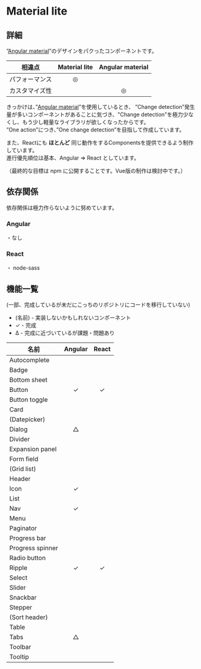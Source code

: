 # Material lite


## 詳細

”[Angular material](https://material.angular.io/)”のデザインをパクったコンポーネントです。
<br>

| 相違点 | Material lite | Angular material |
| :-: | :-: | :-: |
| パフォーマンス | ◎ |   |
| カスタマイズ性 |    | ◎ |

きっかけは、”[Angular material](https://material.angular.io/)”を使用しているとき、
”Change detection”発生量が多いコンポーネントがあることに気づき、"Change detection"を極力少なくし、もう少し軽量なライブラリが欲しくなったからです。<br>
”One action”につき、”One change detection”を目指して作成しています。

また、Reactにも **ほとんど** 同じ動作をするComponentsを提供できるよう制作しています。<br>
進行優先順位は基本、Angular => React としています。 

（最終的な目標は npm に公開することです。Vue版の制作は検討中です。）



## 依存関係

依存関係は極力作らないように努めています。

### Angular
・なし

### React
・ node-sass


## 機能一覧

(一部、完成しているが未だにこっちのリポジトリにコードを移行していない)

- (名前) - 実装しないかもしれないコンポーネント
- ✓ - 完成
- Δ - 完成に近づいているが課題・問題あり

| 名前 | Angular | React |
| --- | :-: | :-: |
| Autocomplete     |   |   |
| Badge            |   |   |
| Bottom sheet     |   |   |
| Button           | ✓ | ✓ |
| Button toggle    |   |   |
| Card             |   |   |
| (Datepicker)     |   |   |
| Dialog           | △ |   |
| Divider          |   |   |
| Expansion panel  |   |   |
| Form field       |   |   |
| (Grid list)      |   |   |
| Header           |   |   |
| Icon             | ✓ |   |
| List             |   |   |
| Nav              | ✓ |   |
| Menu             |   |   |
| Paginator        |   |   |
| Progress bar     |   |   |
| Progress spinner |   |   |
| Radio button     |   |   |
| Ripple           | ✓ | ✓ |
| Select           |   |   |
| Slider           |   |   |
| Snackbar         |   |   |
| Stepper          |   |   |
| (Sort header)    |   |   |
| Table            |   |   |
| Tabs             | △ |   |
| Toolbar          |   |   |
| Tooltip          |   |   |

